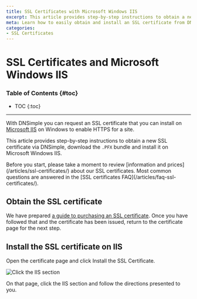 ```yaml
---
title: SSL Certificates with Microsoft Windows IIS
excerpt: This article provides step-by-step instructions to obtain a new SSL certificate via DNSimple and install it on Microsoft Windows IIS.
meta: Learn how to easily obtain and install an SSL certificate from DNSimple on Microsoft IIS with our comprehensive step-by-step guide. Secure your site easily.
categories:
- SSL Certificates
---
```


# SSL Certificates and Microsoft Windows IIS

### Table of Contents {#toc}

* TOC
{:toc}

---

With DNSimple you can request an SSL certificate that you can install on [Microsoft IIS](http://www.iis.net/) on Windows to enable HTTPS for a site.

This article provides step-by-step instructions to obtain a new SSL certificate via DNSimple, download the `.PFX` bundle and install it on Microsoft Windows IIS.

<tip>
Before you start, please take a moment to review [information and prices](/articles/ssl-certificates/) about our SSL certificates. Most common questions are answered in the [SSL certificates FAQ](/articles/faq-ssl-certificates/).
</tip>


## Obtain the SSL certificate

We have prepared [a guide to purchasing an SSL certificate](/articles/purchasing-ssl-certificates/). Once you have followed that and the certificate has been issued, return to the certificate page for the next step.

## Install the SSL certificate on IIS

Open the certificate page and click <label>Install the SSL Certificate</label>.

![Click the IIS section](/files/certificate-installer-iis.png)

On that page, click the IIS section and follow the directions presented to you.
